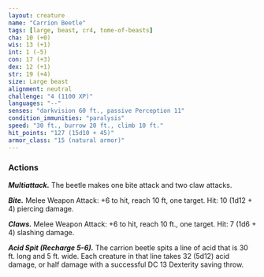 ```yaml
---
layout: creature
name: "Carrion Beetle"
tags: [large, beast, cr4, tome-of-beasts]
cha: 10 (+0)
wis: 13 (+1)
int: 1 (-5)
con: 17 (+3)
dex: 12 (+1)
str: 19 (+4)
size: Large beast
alignment: neutral
challenge: "4 (1100 XP)"
languages: "--"
senses: "darkvision 60 ft., passive Perception 11"
condition_immunities: "paralysis"
speed: "30 ft., burrow 20 ft., climb 10 ft."
hit_points: "127 (15d10 + 45)"
armor_class: "15 (natural armor)"
---
```


### Actions

***Multiattack.*** The beetle makes one bite attack and two claw attacks.

***Bite.*** Melee Weapon Attack: +6 to hit, reach 10 ft, one target. Hit: 10 (1d12 + 4) piercing damage.

***Claws.*** Melee Weapon Attack: +6 to hit, reach 10 ft., one target. Hit: 7 (1d6 + 4) slashing damage.

***Acid Spit (Recharge 5-6).*** The carrion beetle spits a line of acid that is 30 ft. long and 5 ft. wide. Each creature in that line takes 32 (5d12) acid damage, or half damage with a successful DC 13 Dexterity saving throw.

